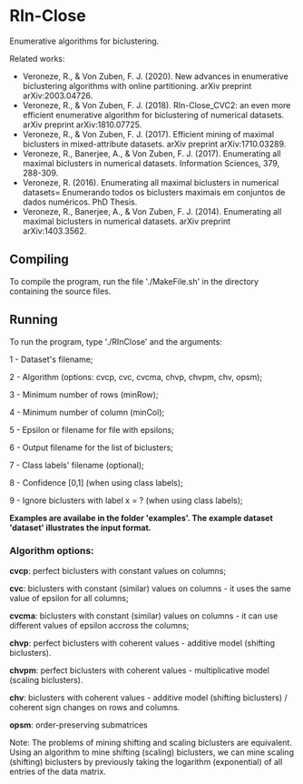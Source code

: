 # RIn-Close

Enumerative algorithms for biclustering.

Related works:
- Veroneze, R., & Von Zuben, F. J. (2020). New advances in enumerative biclustering algorithms with online partitioning. arXiv preprint arXiv:2003.04726.
- Veroneze, R., & Von Zuben, F. J. (2018). RIn-Close_CVC2: an even more efficient enumerative algorithm for biclustering of numerical datasets. arXiv preprint arXiv:1810.07725.
- Veroneze, R., & Von Zuben, F. J. (2017). Efficient mining of maximal biclusters in mixed-attribute datasets. arXiv preprint arXiv:1710.03289.
- Veroneze, R., Banerjee, A., & Von Zuben, F. J. (2017). Enumerating all maximal biclusters in numerical datasets. Information Sciences, 379, 288-309.
- Veroneze, R. (2016). Enumerating all maximal biclusters in numerical datasets= Enumerando todos os biclusters maximais em conjuntos de dados numéricos. PhD Thesis.
- Veroneze, R., Banerjee, A., & Von Zuben, F. J. (2014). Enumerating all maximal biclusters in numerical datasets. arXiv preprint arXiv:1403.3562.



## Compiling
To compile the program, run the file  './MakeFile.sh' in the directory containing the source files.


## Running
To run the program, type './RInClose' and the arguments:

1 - Dataset's filename;

2 - Algorithm (options: cvcp, cvc, cvcma, chvp, chvpm, chv, opsm);

3 - Minimum number of rows (minRow);

4 - Minimum number of column (minCol);

5 - Epsilon or filename for file with epsilons;

6 - Output filename for the list of biclusters;

7 - Class labels' filename (optional);

8 - Confidence [0,1] (when using class labels);

9 - Ignore biclusters with label x = ? (when using class labels);

**Examples are availabe in the folder 'examples'. The example dataset 'dataset' illustrates the input format.**

### Algorithm options:

**cvcp**: perfect biclusters with constant values on columns;

**cvc**: biclusters with constant (similar) values on columns - it uses the same value of epsilon for all columns;

**cvcma**: biclusters with constant (similar) values on columns - it can use different values of epsilon accross the columns;

**chvp**: perfect biclusters with coherent values - additive model (shifting biclusters).

**chvpm**: perfect biclusters with coherent values - multiplicative model (scaling biclusters).

**chv**: biclusters with coherent values - additive model (shifting biclusters) / coherent sign changes on rows and columns.

**opsm**: order-preserving submatrices

Note: The problems of mining shifting and scaling biclusters are equivalent. Using an algorithm to mine shifting (scaling) biclusters, we can mine scaling (shifting) biclusters by previously taking the logarithm (exponential) of all entries of the data matrix.
